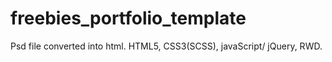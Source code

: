 # freebies_portfolio_template
Psd file converted into html. HTML5, CSS3(SCSS), javaScript/ jQuery, RWD.
